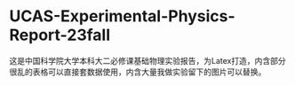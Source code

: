 # UCAS-Experimental-Physics-Report-23fall
这是中国科学院大学本科大二必修课基础物理实验报告，为Latex打造，内含部分很乱的表格可以直接套数据使用，内含大量我做实验留下的图片可以替换。

